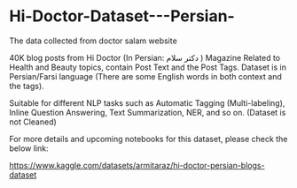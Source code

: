 # Hi-Doctor-Dataset---Persian-
The data collected from doctor salam website

40K blog posts from Hi Doctor (In Persian: دکتر سلام ) Magazine Related to Health and Beauty topics, contain Post Text and the Post Tags. Dataset is in Persian/Farsi language (There are some English words in both context and the tags).

Suitable for different NLP tasks such as Automatic Tagging (Multi-labeling), Inline Question Answering, Text Summarization, NER, and so on. 
(Dataset is not Cleaned)

For more details and upcoming notebooks for this dataset, please check the below link:

https://www.kaggle.com/datasets/armitaraz/hi-doctor-persian-blogs-dataset
